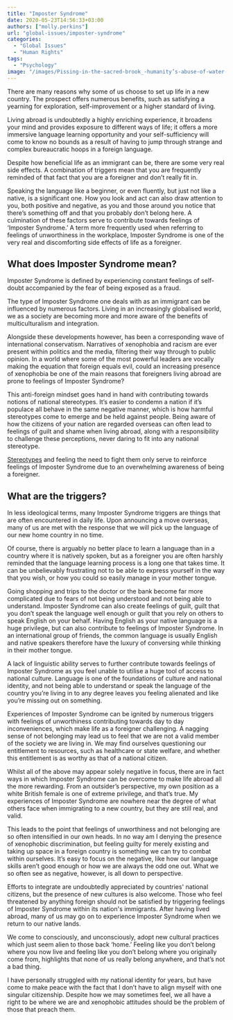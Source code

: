 ```yaml
---
title: "Imposter Syndrome"
date: 2020-05-23T14:56:33+03:00
authors: ["molly.perkins"]
url: "global-issues/imposter-syndrome"
categories: 
  - "Global Issues"
  - "Human Rights"
tags: 
  - "Psychology"
image: "/images/Pissing-in-the-sacred-brook_-humanity’s-abuse-of-water-and-water’s-revenge-1-1.jpg"
---
```


There are many reasons why some of us choose to set up life in a new country. The prospect offers numerous benefits, such as satisfying a yearning for exploration, self-improvement or a higher standard of living.

Living abroad is undoubtedly a highly enriching experience, it broadens your mind and provides exposure to different ways of life; it offers a more immersive language learning opportunity and your self-sufficiency will come to know no bounds as a result of having to jump through strange and complex bureaucratic hoops in a foreign language.

Despite how beneficial life as an immigrant can be, there are some very real side effects. A combination of triggers mean that you are frequently reminded of that fact that you are a foreigner and don’t really fit in.

Speaking the language like a beginner, or even fluently, but just not like a native, is a significant one. How you look and act can also draw attention to you, both positive and negative, as you and those around you notice that there’s something off and that you probably don’t belong here. A culmination of these factors serve to contribute towards feelings of ‘Imposter Syndrome.’ A term more frequently used when referring to feelings of unworthiness in the workplace, Imposter Syndrome is one of the very real and discomforting side effects of life as a foreigner. 

## **What does Imposter Syndrome mean?**

Imposter Syndrome is defined by experiencing constant feelings of self-doubt accompanied by the fear of being exposed as a fraud.

The type of Imposter Syndrome one deals with as an immigrant can be influenced by numerous factors. Living in an increasingly globalised world, we as a society are becoming more and more aware of the benefits of multiculturalism and integration.

Alongside these developments however, has been a corresponding wave of international conservatism. Narratives of xenophobia and racism are ever present within politics and the media, filtering their way through to public opinion. In a world where some of the most powerful leaders are vocally making the equation that foreign equals evil, could an increasing presence of xenophobia be one of the main reasons that foreigners living abroad are prone to feelings of Imposter Syndrome?

This anti-foreign mindset goes hand in hand with contributing towards notions of national stereotypes. It’s easier to condemn a nation if it’s populace all behave in the same negative manner, which is how harmful stereotypes come to emerge and be held against people. Being aware of how the citizens of your nation are regarded overseas can often lead to feelings of guilt and shame when living abroad, along with a responsibility to challenge these perceptions, never daring to fit into any national stereotype.

[Stereotypes](https://un-aligned.org/country-profile/united-states/social-psychology/) and feeling the need to fight them only serve to reinforce feelings of Imposter Syndrome due to an overwhelming awareness of being a foreigner.

## **What are the triggers?**

In less ideological terms, many Imposter Syndrome triggers are things that are often encountered in daily life. Upon announcing a move overseas, many of us are met with the response that we will pick up the language of our new home country in no time.

Of course, there is arguably no better place to learn a language than in a country where it is natively spoken, but as a foreigner you are often harshly reminded that the language learning process is a long one that takes time. It can be unbelievably frustrating not to be able to express yourself in the way that you wish, or how you could so easily manage in your mother tongue.

Going shopping and trips to the doctor or the bank become far more complicated due to fears of not being understood and not being able to understand. Imposter Syndrome can also create feelings of guilt, guilt that you don’t speak the language well enough or guilt that you rely on others to speak English on your behalf. Having English as your native language is a huge privilege, but can also contribute to feelings of Imposter Syndrome. In an international group of friends, the common language is usually English and native speakers therefore have the luxury of conversing while thinking in their mother tongue.

A lack of linguistic ability serves to further contribute towards feelings of Imposter Syndrome as you feel unable to utilise a huge tool of access to national culture. Language is one of the foundations of culture and national identity, and not being able to understand or speak the language of the country you’re living in to any degree leaves you feeling alienated and like you’re missing out on something.

Experiences of Imposter Syndrome can be ignited by numerous triggers with feelings of unworthiness contributing towards day to day inconveniences, which make life as a foreigner challenging. A nagging sense of not belonging may lead us to feel that we are not a valid member of the society we are living in. We may find ourselves questioning our entitlement to resources, such as healthcare or state welfare, and whether this entitlement is as worthy as that of a national citizen.  

Whilst all of the above may appear solely negative in focus, there are in fact ways in which Imposter Syndrome can be overcome to make life abroad all the more rewarding. From an outsider’s perspective, my own position as a white British female is one of extreme privilege, and that’s true. My experiences of Imposter Syndrome are nowhere near the degree of what others face when immigrating to a new country, but they are still real, and valid.

This leads to the point that feelings of unworthiness and not belonging are so often intensified in our own heads. In no way am I denying the presence of xenophobic discrimination, but feeling guilty for merely existing and taking up space in a foreign country is something we can try to combat within ourselves. It’s easy to focus on the negative, like how our language skills aren’t good enough or how we are always the odd one out. What we so often see as negative, however, is all down to perspective.

Efforts to integrate are undoubtedly appreciated by countries' national citizens, but the presence of new cultures is also welcome. Those who feel threatened by anything foreign should not be satisfied by triggering feelings of Imposter Syndrome within its nation's immigrants. After having lived abroad, many of us may go on to experience Imposter Syndrome when we return to our native lands.

We come to consciously, and unconsciously, adopt new cultural practices which just seem alien to those back ‘home.’ Feeling like you don’t belong where you now live and feeling like you don’t belong where you originally come from, highlights that none of us really belong anywhere, and that’s not a bad thing.

I have personally struggled with my national identity for years, but have come to make peace with the fact that I don’t have to align myself with one singular citizenship. Despite how we may sometimes feel, we all have a right to be where we are and xenophobic attitudes should be the problem of those that preach them.
